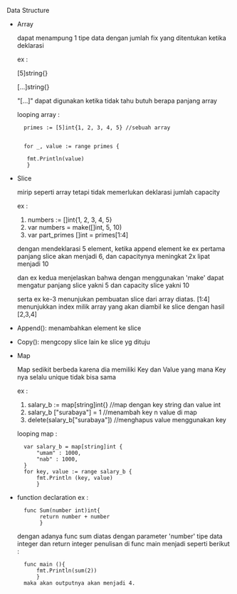Data Structure
- Array

  dapat menampung 1 tipe data dengan jumlah fix yang ditentukan ketika deklarasi

  ex :

    [5]string{}

    [...]string{}

    "[...]" dapat digunakan ketika tidak tahu butuh berapa panjang array

    looping array :

        primes := [5]int{1, 2, 3, 4, 5} //sebuah array


        for _, value := range primes {

         fmt.Println(value)
         }
- Slice

  mirip seperti array tetapi tidak memerlukan deklarasi jumlah capacity

  ex :
  1. numbers := []int{1, 2, 3, 4, 5}
  2. var numbers = make([]int, 5, 10)
  3. var part_primes []int = primes[1:4]

  dengan mendeklarasi 5 element, ketika append element ke ex pertama panjang slice akan menjadi 6, dan capacitynya meningkat 2x lipat menjadi 10

  dan ex kedua menjelaskan bahwa dengan menggunakan 'make' dapat mengatur panjang slice yakni 5 dan capacity slice yakni 10

  serta ex ke-3 menunjukan pembuatan slice dari array diatas. [1:4] menunjukkan index milik array yang akan diambil ke slice dengan hasil [2,3,4]

- Append(): menambahkan element ke slice
- Copy(): mengcopy slice lain ke slice yg dituju

- Map

  Map sedikit berbeda karena dia memiliki Key dan Value yang mana Key nya selalu unique tidak bisa sama

    ex :
    1. salary_b := map[string]int{} //map dengan key string dan value int
    2. salary_b ["surabaya"] = 1    //menambah key n value di map
    3. delete(salary_b["surabaya"]) //menghapus value menggunakan key

    looping map :

        var salary_b = map[string]int {
            "umam" : 1000,
            "nab" : 1000,
        }
        for key, value := range salary_b {
            fmt.Println (key, value)
            }

- function declaration
  ex :

        func Sum(number int)int{
             return number + number
             }
  dengan adanya func sum diatas dengan parameter 'number' tipe data integer dan return integer penulisan di func main menjadi seperti berikut :

        func main (){
            fmt.Println(sum(2))
            }
        maka akan outputnya akan menjadi 4.

